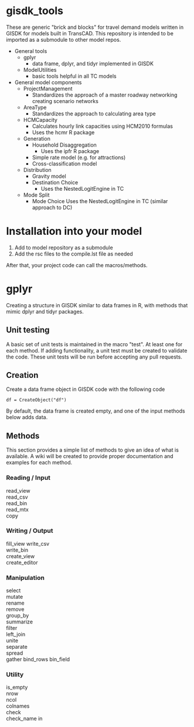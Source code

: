 # gisdk_tools

These are generic "brick and blocks" for travel demand models written in GISDK for models built in TransCAD.
This repository is intended to be imported as a submodule to other model repos.

  * General tools
    * gplyr
      * data frame, dplyr, and tidyr implemented in GISDK
    * ModelUtilities
      * basic tools helpful in all TC models
  * General model components
    * ProjectManagement
      * Standardizes the approach of a master roadway networking creating scenario networks
    * AreaType
      * Standardizes the approach to calculating area type
    * HCMCapacity
      * Calculates hourly link capacities using HCM2010 formulas
      * Uses the hcmr R package
    * Generation
      * Household Disaggregation
        * Uses the ipfr R package
      * Simple rate model (e.g. for attractions)
      * Cross-classification model
    * Distribution
      * Gravity model
      * Destination Choice
        * Uses the NestedLogitEngine in TC
    * Mode Split
      * Mode Choice
        Uses the NestedLogitEngine in TC (similar approach to DC)

# Installation into your model

1. Add to model repository as a submodule
2. Add the rsc files to the compile.lst file as needed

After that, your project code can call the macros/methods.

# gplyr
Creating a structure in GISDK similar to data frames in R, with methods
that mimic dplyr and tidyr packages.

## Unit testing
A basic set of unit tests is maintained in the macro "test". At least one for each method.  If adding functionality, a unit test must be created to validate the code.  These unit tests will be run before accepting any pull requests.

## Creation
Create a data frame object in GISDK code with the following code

`df = CreateObject("df")`

By default, the data frame is created empty, and one of the input methods below adds data.

## Methods
This section provides a simple list of methods to give an idea of what is available.  A wiki will be created to provide proper documentation and examples for each method.

### Reading / Input
read_view  
read_csv  
read_bin  
read_mtx  
copy

### Writing / Output
fill_view
write_csv  
write_bin  
create_view  
create_editor

### Manipulation
select  
mutate  
rename  
remove  
group_by  
summarize  
filter  
left_join  
unite  
separate  
spread  
gather
bind_rows
bin_field

### Utility
is_empty  
nrow  
ncol  
colnames  
check  
check_name
in
